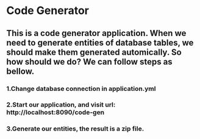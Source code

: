 # Code Generator

## This is a code generator application. When we need to generate entities of database tables, we should make them generated automically. So how should we do? We can follow steps as bellow.

### 1.Change database connection in application.yml

### 2.Start our application, and visit url: http://localhost:8090/code-gen


### 3.Generate our entities, the result is a zip file.

